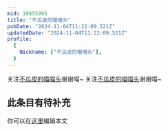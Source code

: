 ```yaml
---
mid: 19855995
title: "不瓜皮的喵喵头"
pubDate: "2024-11-04T11:22:09.521Z"
updatedDate: "2024-11-04T11:22:09.521Z"
profile:
  {
    Nickname: ["不瓜皮的喵喵头"],
  }
---
```


关注[不瓜皮的喵喵头](https://space.bilibili.com/19855995)谢谢喵~ 关注[不瓜皮的喵喵头](https://space.bilibili.com/19855995)谢谢喵~

## 此条目有待补充
你可以在[这里](https://github.com/Yuhanawa/VTuber.ICU/edit/master/src/content/v/不瓜皮的喵喵头/index.md)编辑本文
